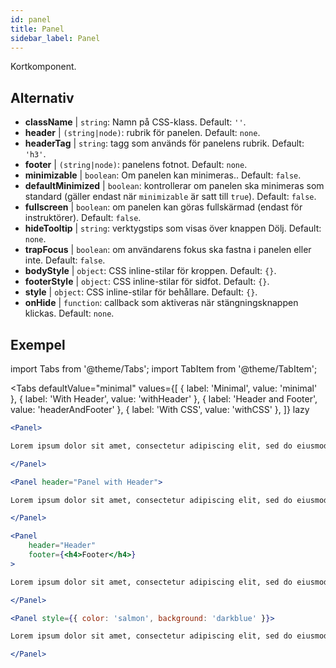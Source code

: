 ```yaml
---
id: panel 
title: Panel
sidebar_label: Panel
---
```


Kortkomponent.

## Alternativ

* __className__ | `string`: Namn på CSS-klass. Default: `''`.
* __header__ | `(string|node)`: rubrik för panelen. Default: `none`.
* __headerTag__ | `string`: tagg som används för panelens rubrik. Default: `'h3'`.
* __footer__ | `(string|node)`: panelens fotnot. Default: `none`.
* __minimizable__ | `boolean`: Om panelen kan minimeras.. Default: `false`.
* __defaultMinimized__ | `boolean`: kontrollerar om panelen ska minimeras som standard (gäller endast när `minimizable` är satt till `true`). Default: `false`.
* __fullscreen__ | `boolean`: om panelen kan göras fullskärmad (endast för instruktörer). Default: `false`.
* __hideTooltip__ | `string`: verktygstips som visas över knappen Dölj. Default: `none`.
* __trapFocus__ | `boolean`: om användarens fokus ska fastna i panelen eller inte. Default: `false`.
* __bodyStyle__ | `object`: CSS inline-stilar för kroppen. Default: `{}`.
* __footerStyle__ | `object`: CSS inline-stilar för sidfot. Default: `{}`.
* __style__ | `object`: CSS inline-stilar för behållare. Default: `{}`.
* __onHide__ | `function`: callback som aktiveras när stängningsknappen klickas. Default: `none`.


## Exempel

import Tabs from '@theme/Tabs';
import TabItem from '@theme/TabItem';

<Tabs
    defaultValue="minimal"
    values={[
        { label: 'Minimal', value: 'minimal' },
        { label: 'With Header', value: 'withHeader' },
        { label: 'Header and Footer', value: 'headerAndFooter' },
        { label: 'With CSS', value: 'withCSS' },
    ]}
    lazy
>

<TabItem value="minimal">

```jsx live
<Panel>

Lorem ipsum dolor sit amet, consectetur adipiscing elit, sed do eiusmod tempor incididunt ut labore et dolore magna aliqua. Ut enim ad minim veniam, quis nostrud exercitation ullamco laboris nisi ut aliquip ex ea commodo consequat. Duis aute irure dolor in reprehenderit in voluptate velit esse cillum dolore eu fugiat nulla pariatur. Excepteur sint occaecat cupidatat non proident, sunt in culpa qui officia deserunt mollit anim id est laborum.

</Panel>
```

</TabItem>

<TabItem value="withHeader">

```jsx live
<Panel header="Panel with Header">

Lorem ipsum dolor sit amet, consectetur adipiscing elit, sed do eiusmod tempor incididunt ut labore et dolore magna aliqua. Ut enim ad minim veniam, quis nostrud exercitation ullamco laboris nisi ut aliquip ex ea commodo consequat. Duis aute irure dolor in reprehenderit in voluptate velit esse cillum dolore eu fugiat nulla pariatur. Excepteur sint occaecat cupidatat non proident, sunt in culpa qui officia deserunt mollit anim id est laborum.

</Panel>
```

</TabItem>

<TabItem value="headerAndFooter">

```jsx live
<Panel 
    header="Header" 
    footer={<h4>Footer</h4>}
>

Lorem ipsum dolor sit amet, consectetur adipiscing elit, sed do eiusmod tempor incididunt ut labore et dolore magna aliqua. Ut enim ad minim veniam, quis nostrud exercitation ullamco laboris nisi ut aliquip ex ea commodo consequat. Duis aute irure dolor in reprehenderit in voluptate velit esse cillum dolore eu fugiat nulla pariatur. Excepteur sint occaecat cupidatat non proident, sunt in culpa qui officia deserunt mollit anim id est laborum.

</Panel>
```

</TabItem>

<TabItem value="withCSS">

```jsx live
<Panel style={{ color: 'salmon', background: 'darkblue' }}>

Lorem ipsum dolor sit amet, consectetur adipiscing elit, sed do eiusmod tempor incididunt ut labore et dolore magna aliqua. Ut enim ad minim veniam, quis nostrud exercitation ullamco laboris nisi ut aliquip ex ea commodo consequat. Duis aute irure dolor in reprehenderit in voluptate velit esse cillum dolore eu fugiat nulla pariatur. Excepteur sint occaecat cupidatat non proident, sunt in culpa qui officia deserunt mollit anim id est laborum.

</Panel>
```

</TabItem>

</Tabs>
